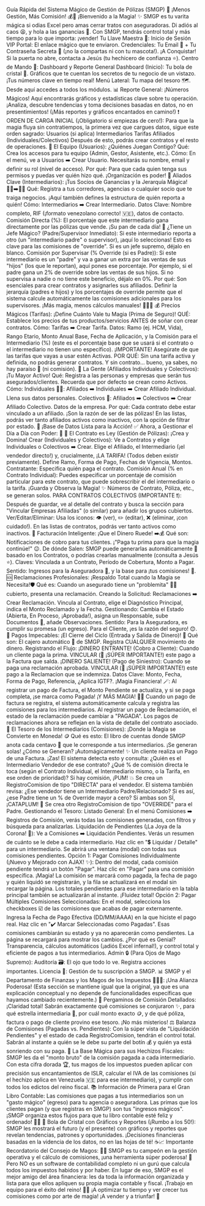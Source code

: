 Guía Rápida del Sistema Mágico de Gestión de Pólizas (SMGP) 🚀
¡Menos Gestión, Más Comisión! 💰💨
¡Bienvenido a la Magia! ✨
SMGP es tu varita mágica si odias Excel pero amas cerrar tratos con aseguradoras. Di adiós al caos 😫, y hola a las ganancias 🤑. Con SMGP, tendrás control total y más tiempo para lo que importa: ¡vender!
Tu Llave Maestra 🔑: Inicio de Sesión VIP
Portal: El enlace mágico que te enviaron.
Credenciales: Tu Email 📧 + Tu Contraseña Secreta 🤫 (¡no la compartas ni con tu mascota!).
¡A Conquistar! Si la puerta no abre, contacta a Jesús (tu hechicero de confianza ⭐).
Centro de Mando 🧭: Dashboard y Reporte General
Dashboard (Inicio): Tu bola de cristal 🔮. Gráficos que te cuentan los secretos de tu negocio de un vistazo. ¡Tus números clave en tiempo real!
Menú Lateral: Tu mapa del tesoro 🗺️. Desde aquí accedes a todos los módulos.
📊 Reporte General: ¡Números Mágicos! Aquí encontrarás gráficos y estadísticas clave sobre tu operación. ¡Analiza, descubre tendencias y toma decisiones basadas en datos, no en presentimientos! (¡Más reportes y gráficos encantados en camino!)
❗ ORDEN DE CARGA INICIAL (¡Obligatorio si empiezas de cero!):
Para que la magia fluya sin contratiempos, la primera vez que cargues datos, sigue este orden sagrado:
Usuarios (si aplica)
Intermediarios
Tarifas
Afiliados (Individuales/Colectivos)
Después de esto, podrás crear contratos y el resto de operaciones.
👤 El Equipo (Usuarios): ¿Quiénes Juegan Contigo?
Qué: Crea los accesos para tu equipo (Admin, Gestor, Asistente, etc.).
Cómo: En el menú, ve a Usuarios ➡️ Crear Usuario. Necesitarás su nombre, email y definir su rol (nivel de acceso).
Por qué: Para que cada quien tenga sus permisos y puedas ver quién hizo qué. ¡Organización es poder!
🤝 Aliados Clave (Intermediarios): ¡Tus Socios de Ganancias y la Jerarquía Mágica! 🧙‍♂️➡️🧙‍♀️
Qué: Registra a tus corredores, agencias o cualquier socio que te traiga negocios. ¡Aquí también defines la estructura de quién reporta a quién!
Cómo: Intermediarios ➡️ Crear Intermediario.
Datos Clave: Nombre completo, RIF (¡formato venezolano correcto! 🇻🇪), datos de contacto.
Comisión Directa (%): El porcentaje que este intermediario gana directamente por las pólizas que vende. ¡Su pan de cada día! 🍞
¿Tiene un Jefe Mágico? (Padre/Supervisor Inmediato): Si este intermediario reporta a otro (un "intermediario padre" o supervisor), ¡aquí lo seleccionas! Esto es clave para las comisiones de "override". Si es un jefe supremo, déjalo en blanco.
Comisión por Supervisar (% Override (si es Padre)): Si este intermediario es un "padre" y va a ganar un extra por las ventas de sus "hijos" (los que le reportan), aquí pones ese porcentaje. Por ejemplo, si el padre gana un 2% de override sobre las ventas de sus hijos. Si no supervisa a nadie o no tiene este beneficio, déjalo en 0%.
Por qué:
Son esenciales para crear contratos y asignarles sus afiliados.
Definir la jerarquía (padres e hijos) y los porcentajes de override permite que el sistema calcule automáticamente las comisiones adicionales para los supervisores. ¡Más magia, menos cálculos manuales! 🧙‍♂️✨
💰 Precios Mágicos (Tarifas): ¡Define Cuánto Vale tu Magia (Prima de Seguro)!
QUÉ: Establece los precios de tus productos/servicios ANTES de soñar con crear contratos.
Cómo: Tarifas ➡️ Crear Tarifa. Datos: Ramo (ej. HCM, Vida), Rango Etario, Monto Anual Base, Fecha de Aplicación, y la Comisión para el Intermediario (%) (este es el porcentaje base que se usará si el contrato o el intermediario no tienen uno específico).
¡IMPORTANTE! Asegúrate de que las tarifas que vayas a usar estén Activas.
POR QUÉ: Sin una tarifa activa y definida, no podrás generar contratos. Y sin contrato... bueno, ya sabes, no hay paraíso 💸 (ni comisión).
🌟 La Gente (Afiliados Individuales y Colectivos): ¡Tu Mayor Activo!
Qué: Registra a las personas y empresas que serán tus asegurados/clientes. Recuerda que por defecto se crean como Activos.
Cómo:
Individuales 🧑‍💼: Afiliados ➡️ Individuales ➡️ Crear Afiliado Individual. Llena sus datos personales.
Colectivos 🏢: Afiliados ➡️ Colectivos ➡️ Crear Afiliado Colectivo. Datos de la empresa.
Por qué: Cada contrato debe estar vinculado a un afiliado. ¡Son la razón de ser de las pólizas! En las listas, podrás ver tanto afiliados activos como inactivos, con la opción de filtrar por estado.
🎉 ¡Base de Datos Lista para la Acción! ✅ Ahora, a Gestionar el Día a Día con Poder: 🎉
📝 El Contrato es Ley (Gestión de Pólizas): ¡Crea y Domina!
Crear (Individuales y Colectivos):
Ve a Contratos y elige Individuales o Colectivos ➡️ Crear.
Elige el Afiliado, el Intermediario (¡el vendedor directo!) y, crucialmente, ¡LA TARIFA! (Todos deben existir previamente).
Define Ramo, Forma de Pago, Fechas de Vigencia, Montos.
Contratante: Especifica quién paga el contrato.
Comisión Anual (% en Contrato Individual): Puedes especificar un porcentaje de comisión particular para este contrato, que puede sobrescribir el del intermediario o la tarifa.
¡Guarda y Observa la Magia! ✨ Números de Contrato, Póliza, etc., se generan solos.
PARA CONTRATOS COLECTIVOS (IMPORTANTE ❗): Después de guardar, ve al detalle del contrato y busca la sección para "Vincular Empresas Afiliadas" (o similar) para añadir los grupos cubiertos.
Ver/Editar/Eliminar: Usa los iconos: 👁️ (ver), ✏️ (editar), ❌ (eliminar, ¡con cuidado!). En las listas de contratos, podrás ver tanto activos como inactivos.
🧾 Facturación Inteligente: ¡Que el Dinero Ruede! ➡️💰
Qué son: Notificaciones de cobro para tus clientes. ¡"Paga tu prima para que la magia continúe!" 😉.
De dónde Salen: SMGP puede generarlas automáticamente 🧠 basado en los Contratos, o podrías crearlas manualmente (consulta a Jesús ⭐).
Claves: Vinculada a un Contrato, Período de Cobertura, Monto a Pagar.
Sentido: Ingresos para la Aseguradora 💸, y la base para ¡tus comisiones! 🤑.
🆘 Reclamaciones Profesionales: ¡Respaldo Total cuando la Magia se Necesita!🛡️
Qué es: Cuando un asegurado tiene un "problemita" 🤕🚗 cubierto, presenta una reclamación.
Creando la Solicitud: Reclamaciones ➡️ Crear Reclamación. Vincula al Contrato, elige el Diagnóstico Principal, indica el Monto Reclamado y la Fecha.
Gestionando: Cambia el Estado (Abierta, En Proceso, ¡Aprobada!), asigna un Responsable, sube Documentos 📄, añade Observaciones.
Sentido: Para la Aseguradora, es cumplir su promesa (un egreso). Para el Cliente, ¡es la razón del seguro! 😊.
💸 Pagos Impecables: ¡El Cierre del Ciclo (Entrada y Salida de Dinero)! 🔄
Qué son: El cajero automático 🏧 de SMGP. Registra CUALQUIER movimiento de dinero.
Registrando el Flujo:
¡DINERO ENTRANTE! (Cobro a Cliente): Cuando un cliente paga la prima. VINCULAR (🎯 ¡SÚPER IMPORTANTE!) este pago a la Factura que salda.
¡DINERO SALIENTE! (Pago de Siniestro): Cuando se paga una reclamación aprobada. VINCULAR (🎯 ¡SÚPER IMPORTANTE!) este pago a la Reclamacion que se indemniza.
Datos Clave: Monto, Fecha, Forma de Pago, Referencia, ¿Aplica IGTF?.
¡Magia Financiera! 🪄:
Al registrar un pago de Factura, el Monto Pendiente se actualiza, y si se paga completa, ¡se marca como Pagada!
¡Y MÁS MAGIA! 🧙‍♀️ Cuando un pago de factura se registra, el sistema automáticamente calcula y registra las comisiones para los intermediarios.
Al registrar un pago de Reclamación, el estado de la reclamación puede cambiar a "PAGADA". Los pagos de reclamaciones ahora se reflejan en la vista de detalle del contrato asociado.
📜 El Tesoro de los Intermediarios (Comisiones): ¡Donde la Magia se Convierte en Moneda! 🪙
Qué es esto: El libro de cuentas donde SMGP anota cada centavo 🤑 que le corresponde a tus intermediarios. ¡Se generan solas!
¿Cómo se Generan? ¡Automágicamente! ✨
Un cliente realiza un Pago de una Factura.
¡Zas! El sistema detecta esto y consulta:
¿Quién es el Intermediario Vendedor de ese contrato?
¿Qué % de comisión directa le toca (según el Contrato Individual, el Intermediario mismo, o la Tarifa, en ese orden de prioridad)?
Si hay comisión, ¡PUM! 💥 Se crea un RegistroComision de tipo "DIRECTA" para el vendedor.
El sistema también revisa:
¿Ese vendedor tiene un Intermediario Padre/Relacionado?
Si es así, ¿ese Padre tiene un % de Override mayor a cero?
Si ambas son SÍ, ¡CATAPLUM! 🌟 Se crea otro RegistroComision de tipo "OVERRIDE" para el Padre.
Gestionando el Tesoro:
Listado General: En el menú Comisiones ➡️ Registros de Comisión, verás todas las comisiones generadas, con filtros y búsqueda para analizarlas.
Liquidación de Pendientes (¡La Joya de la Corona! 👑):
Ve a Comisiones ➡️ Liquidación Pendientes. Verás un resumen de cuánto se le debe a cada intermediario.
Haz clic en "💲 Liquidar / Detalle" para un intermediario. Se abrirá una ventana (modal) con todas sus comisiones pendientes.
Opción 1: Pagar Comisiones Individualmente (¡Nuevo y Mejorado con AJAX! ✨):
Dentro del modal, cada comisión pendiente tendrá un botón "Pagar".
Haz clic en "Pagar" para una comisión específica.
¡Magia! La comisión se marcará como pagada, la fecha de pago y quién liquidó se registrarán, y la fila se actualizará en el modal sin recargar la página.
Los totales pendientes para ese intermediario en la tabla principal también se actualizarán al instante. ¡Fluidez total!
Opción 2: Pagar Múltiples Comisiones Seleccionadas:
En el modal, selecciona los checkboxes ☑️ de las comisiones que acabas de pagar externamente.
Ingresa la Fecha de Pago Efectiva (DD/MM/AAAA) en la que hiciste el pago real.
Haz clic en "✔️ Marcar Seleccionadas como Pagadas".
Esas comisiones cambiarán su estado y ya no aparecerán como pendientes. La página se recargará para mostrar los cambios.
¿Por qué es Genial? Transparencia, cálculos automáticos (¡adiós Excel infernal!), y control total y eficiente de pagos a tus intermediarios.
Admin 🔒 (Para Ojos de Mago Supremo):
Auditoría 🗃️: El ojo que todo lo ve. Registra acciones importantes.
Licencia 🔑: Gestión de tu suscripción a SMGP.
📊 SMGP y el Departamento de Finanzas y los Magos de los Impuestos 🧙‍♂️💼: ¡Una Alianza Poderosa!
(Esta sección se mantiene igual que la original, ya que es una explicación conceptual y no depende de funcionalidades específicas que hayamos cambiado recientemente.)
📜 Pergaminos de Comisión Detallados: ¡Claridad total! Sabrán exactamente qué comisiones se conjuraron ✨, para qué estrella intermediaria 🌟, por cuál monto exacto 🪙, y de qué póliza, factura o pago de cliente provino ese tesoro. ¡No más misterios!
⚖️ Balanza de Comisiones (Pagadas vs. Pendientes): Con la súper vista de "Liquidación Pendientes" y el estado de cada RegistroComision, tendrán el control total. Sabrán al instante a quién se le debe su parte del botín 💰 y quién ya está sonriendo con su paga.
🔢 La Base Mágica para sus Hechizos Fiscales: SMGP les da el "monto bruto" de la comisión pagada a cada intermediario. Con esta cifra dorada 🏆, tus magos de los impuestos pueden aplicar con precisión sus encantamientos de ISLR, calcular el IVA de las comisiones (si el hechizo aplica en Venezuela 🇻🇪 para ese intermediario), y cumplir con todos los edictos del reino fiscal.
📚 Información de Primera para el Gran Libro Contable: Las comisiones que pagas a tus intermediarios son un "gasto mágico" (egreso) para tu agencia o aseguradora. Las primas que los clientes pagan (y que registras en SMGP) son tus "ingresos mágicos". ¡SMGP organiza estos flujos para que tu libro contable esté feliz y ordenado! 📖✅
🔮 Bola de Cristal con Gráficos y Reportes (¡Rumbo a los 50!): SMGP les mostrará el futuro (y el presente) con gráficos y reportes que revelan tendencias, patrones y oportunidades. ¡Decisiones financieras basadas en la videncia de los datos, no en las hojas de té! ☕📈
Importante Recordatorio del Consejo de Magos: 🧙‍♂️
SMGP es tu campeón en la gestión operativa y el cálculo de comisiones, ¡una herramienta súper poderosa! 💪 Pero NO es un software de contabilidad completo ni un gurú que calcula todos los impuestos habidos y por haber. En lugar de eso, SMGP es el mejor amigo del área financiera: les da toda la información organizada y lista para que ellos apliquen su propia magia contable y fiscal. ¡Trabajo en equipo para el éxito del reino! 🏰🌟
¡A optimizar tu tiempo y ver crecer tus comisiones como por arte de magia! ¡A vender y a triunfar! 🚀